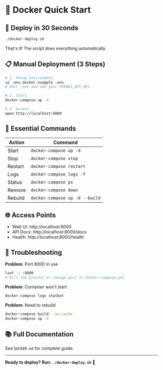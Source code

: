 # 🚀 Docker Quick Start

## 🎯 Deploy in 30 Seconds

```bash
./docker-deploy.sh
```

That's it! The script does everything automatically.

## 📋 Manual Deployment (3 Steps)

```bash
# 1. Setup environment
cp .env.docker.example .env
# Edit .env and add your OPENAI_API_KEY

# 2. Start
docker-compose up -d

# 3. Access
open http://localhost:8000
```

## 🔧 Essential Commands

| Action | Command |
|--------|---------|
| Start | `docker-compose up -d` |
| Stop | `docker-compose stop` |
| Restart | `docker-compose restart` |
| Logs | `docker-compose logs -f` |
| Status | `docker-compose ps` |
| Remove | `docker-compose down` |
| Rebuild | `docker-compose up -d --build` |

## 🌐 Access Points

- Web UI: http://localhost:8000
- API Docs: http://localhost:8000/docs
- Health: http://localhost:8000/health

## 🐛 Troubleshooting

**Problem**: Port 8000 in use
```bash
lsof -i :8000
# Kill the process or change port in docker-compose.yml
```

**Problem**: Container won't start
```bash
docker-compose logs chatbot
```

**Problem**: Need to rebuild
```bash
docker-compose build --no-cache
docker-compose up -d
```

## 📚 Full Documentation

See `DOCKER.md` for complete guide.

---

**Ready to deploy? Run: `./docker-deploy.sh` 🐳**
